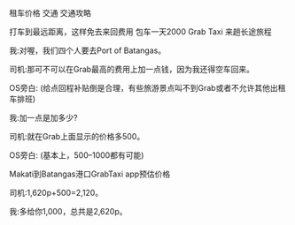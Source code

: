 租车价格 交通 交通攻略

打车到最远距离，这样免去来回费用
包车一天2000
 Grab Taxi 来趟长途旅程

我:对喔，我们四个人要去Port of Batangas。

司机:那可不可以在Grab最高的费用上加一点钱，因为我还得空车回来。

OS旁白: (给点回程补贴倒是合理，有些旅游景点叫不到Grab或者不允许其他出租车排班)

我:加一点是加多少?

司机:就在Grab上面显示的价格多500。

OS旁白: (基本上，500–1000都有可能)



Makati到Batangas港口GrabTaxi app预估价格

司机:1,620p+500=2,120。

我:多给你1,000，总共是2,620p。
